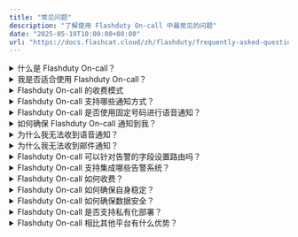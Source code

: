 ```yaml
---
title: "常见问题"
description: "了解使用 Flashduty On-call 中最常见的问题"
date: "2025-05-19T10:00:00+08:00"
url: "https://docs.flashcat.cloud/zh/flashduty/frequently-asked-questions"
---
```


<details>
  <summary>什么是 Flashduty On-call？</summary>
   Flashduty On-call 的定位是一站式告警响应平台。我们为IT从业者提供值班、告警降噪、升级和自动化能力，加速企业故障响应，减少损失。
</details>
<details>
  <summary>我是否适合使用 Flashduty On-call？</summary>
  如果您的组织或团队存在以下情况，您应该使用 Flashduty On-call ：
   
  - 需要一个地方收集公司内所有来源的告警，统一处理、跟踪和分析。
  - 需要将告警分级，使用不同通道动态通知到关键人员，需要自动升级流程避免告警无人处理。
  - 日常处理告警占用大部分精力，需要告警降噪解决告警疲劳问题。
</details>

<details>
  <summary> Flashduty On-call 的收费模式 </summary>

  <summary> Flashduty On-call 的收费模式 </summary>


 Flashduty On-call 的收费模式是基于购买的 License 数量，每个 License 可以对应一个账户成员。例如，您只购买了一个 License，则仅有一个成员可以使用 Flashduty On-call 的全部功能。不过您仍然可以邀请更多成员加入，但只有拥有 License 的成员才能成对平台进行操作配置，其他成员则**无法使用平台任何功能**（仅限于接收故障通知）。具体区别如下：

#### License 分配方式

- 管理者可以通过主动分配的方式，将 License 分配给不同成员。
- 在分配 License 的时候，可以设置 License 的类型。
- 固定类型：在购买有效期内长期有效，不会被抢占，适用于需要参与处理故障、参与配置业务的场景。
- 临时类型：每个周期结束时自动释放，在有足够 License 的情况下，可以通过分配或抢占的模式占用。

#### 无 License 的成员

- 不能使用任何功能，包括查看故障列表/详情，**只能被动接收告警消息**，比如将故障消息通过邮件、短信、电话等IM群消息的方式通知到该成员。
- 在配置分派策略的时候是可以选择将故障消息通知给没有 License 的成员。
- 没有 License 的成员，即使接收到故障消息，也无法对其进行查看、关闭等操作。
- 没有 License 的成员共享租户的的邮件、短信、电话套餐额度。
- 没有 License 的成员在登录控制台进行查看/处理等操作的时候，会提示没有权限。


</details>


<details>
  <summary> Flashduty On-call 支持哪些通知方式？</summary>

| 通道 |  单聊  | 群聊 |
| --- | -------- | ---- |
| 语音    | ✅   |    |
| 短信    | ✅   |    | 
| 邮件    | ✅   |    | 
| 飞书应用 | ✅   |  ✅  |  
| 钉钉应用 | ✅   |  ✅  |
| 企微应用 | ✅   |    | 
| Slack 应用| ✅   |  ✅  | 
| Microsoft Teams 应用| ✅   |  ✅  |
| 飞书机器人    |    |  ✅  |
| 钉钉机器人    |    |  ✅  | 
| 企微机器人    |    |  ✅  | 
| Zoom 机器人    |    |  ✅  |
| Telegram 机器人    |    |  ✅  | 

</details>

<details>
  <summary> Flashduty On-call 是否使用固定号码进行语音通知？</summary>
  
  取决于推送地区，您可下载 Flashduty On-call app 并授权自动同步联系方式：  
  - 中国大陆：(010)21364727、(021)32017538、(010)21364713 和 (010)21364708
  - 中国大陆以外：
    | 国家/地区 | 显示号码 |
    | --- | --- |
    | 美国/加拿大 | 16465861127 |
    | 英国 | 16465861127 |
    | 法国 | 16465861127 |
    | 德国 | 16465861127 |
    | 中国香港 | 16465861127 |
    | 中国台湾 | 16465861127 |
    | 印度 | 16465861127 |
    | 日本 | 16465861127 |
    | 马来西亚 | 16465861127 |
    | 新加坡 | 16465861127 |
    | 菲律宾 | 16465861127 |
    | 以色列 | 16465861127 |
    | 澳大利亚 | 16465861127 |
  - 其他区域暂不支持推送语音，如果您有需求，请联系我们：[support@flashcat.cloud](mailto:support@flashcat.cloud)
</details>
<details>
  <summary>如何确保 Flashduty On-call 通知到我？</summary>
   Flashduty On-call 尽力确保每一个通道的可用性。
    
  - 语音、短信和邮件：我们使用多家云厂商的提供的高可用服务，并可以在某家出问题之后，迅速切换到另一家。
  - IM应用消息：IM应用单聊消息发送失败，系统会使用短信和邮件进行兜底提醒。
  - 分派策略设置：建议您设置循环通知，如果故障没有被认领，系统循环进行多次通知。或设置升级环节，如果当前环节的人员没有及时处理，故障将升级分派给下一环节的人员。
</details>
<details>
  <summary>为什么我无法收到语音通知？</summary>
   语音电话与终端信号以及设置有很大关系，如果您持续无法收到语音通知，建议尝试下述操作：

  1. 如果您使用的是中国大陆以外地区注册的手机号，请检查我们支持的地域范围。  
  2. 先检查手机的黑名单或者通话记录是否有拦截当时拨打的时间左右的号码，通常是010xxx或021xx等固话号码，如果有，请解除黑名单并加白。
  3. 如手机没看到黑名单，可能是手机号开通了拦截服务等功能：移动手机号可以通过微信公众号“中国移动高频骚扰电话防护”，查看是否拦截了来电固话；电信手机号可能在接收短信的时候，电话会拦截，也可以关注公众号“天翼防骚扰”进行检查来电；联通可以关注公众号“沃助理”检查来电，或请咨询客服电话。
  4. 请注意如果您的手机号参与过携号转网，请同时查询多家运营商的拦截情况。
  5. 尝试重启手机、重新插入手机卡，将手机卡插入其他手机，依次排除终端或手机卡问题

  如果您仍然没有找到原因，请联系我们。
</details>
<details>
  <summary>为什么我无法收到邮件通知？</summary>
   建议尝试下述操作：

  1. 检查邮件客户端内的垃圾邮件，如果有，请主动移出，保持正常接收
  2. 检查邮件客户端是否设置了自动删除，如果有，请修改规则
  3. 联系公司企业邮箱管理员，后台检查是否被拦截（Gmail等企业邮箱限制较严格，邮件发送过多会导致拦截）。如果有，请针对邮件来源设置白名单。

  如果您仍然没有找到原因，请联系我们。
</details>
<details>
  <summary> Flashduty On-call 可以针对告警的字段设置路由吗？</summary>
  可以， Flashduty On-call 支持您根据告警事件的标签、严重程度、标题和描述等多个维度信息进行匹配，并路由到不同的协作空间。详见集成中心-集成详情-路由配置。
</details>
<details>
  <summary> Flashduty On-call 支持集成哪些告警系统？</summary>
    
  - 通用集成：邮件告警（几乎适用所有告警系统）；自定义事件标准（使用自研监控系统）。
  - 开源集成：Zabbix、Prometheus、夜莺等常见的开源监控。
  - 商业集成：阿里云、腾讯云、华为云、Aws、Azure等商业云监控。
  
  如果您有其他需求，欢迎随时联系我们。
</details>
<details>
  <summary> Flashduty On-call 如何收费？</summary>
  我们按照活跃用户收费，并提供三个不同的版本：免费版、标准版和商业版，详细对比请访问：https://flashcat.cloud/flashduty/price/
    
  - 我们将当月使用商业化功能的用户界定为活跃用户，该用户必须取得License才能使用。
  - 每个月度周期结束后，活跃用户持有的固定License将保持有效，临时License将被释放，下个周期必须重新抢占。
  - 一个成员被删除时，其License自动释放。
  - 查看告警需要License，仅被动接收通知不需要License。
</details>
<details>
  <summary> Flashduty On-call 如何确保自身稳定？</summary>
  
  -  Flashduty On-call  SLA：

    1. 功能可用：需要确保核心功能在99.95%的时间内是可用的
    2. 投递时效：需要确保99.95%的告警，在触发后5分钟内完成投递

  -  Flashduty On-call  如何保证 SLA：
    
    1. 同城多活：基础设施构建在多个数据中心之上，有状态组件均为同城多活；
    2. 异步处理：告警上报后会立即进入异步流程，出错有重试，减少告警丢失风险；
    3. 冗余告警：对于重要告警，提供冗余通知机制，客户可选择多个渠道循环通知，确保通知可达；
    4. 全球加速：已针对 api.flashcat.cloud 域名开启全球加速，确保各地上报链路稳定；
    5. 持续监控：全面采集系统各方面指标，定期进行压测，及时或提前发现系统问题。
    
</details>
<details>
  <summary> Flashduty On-call 如何确保数据安全？</summary>
  
  1. 全栈 HTTPS，数据传输确保安全
  2. 敏感信息加密存储，日志脱敏后落盘
  3. 重要数据修改需 MFA 校验，支持操作审计
  4. 定期参加国际国内认可的第三方权威机构安全认证审核（ISO27001，ISO9001）
  5. 对于有需要的客户，可以签署保密协议
  6. 隐私协议：https://docs.flashcat.cloud/zh/flashduty/privacy-policy
    
</details>
<details>
  <summary> Flashduty On-call 是否支持私有化部署？</summary>
  支持， Flashduty On-call 提供与SaaS服务几乎一致的私有化版本。但是私有化部署由于其高昂的维护成本，收费模式与SaaS服务不同。如无必要，我们都推荐您使用云服务。
    
  如果您需要私有化版本，请联系我们。
</details>
<details>
  <summary> Flashduty On-call 相比其他平台有什么优势？</summary>
  
  1. 我们提供更灵活易用的功能
  2. 我们提供更专业的贴心服务
  3. 我们提供更合理的产品价格
    
  欢迎您联系我们，获取专业的采购指南。
</details>